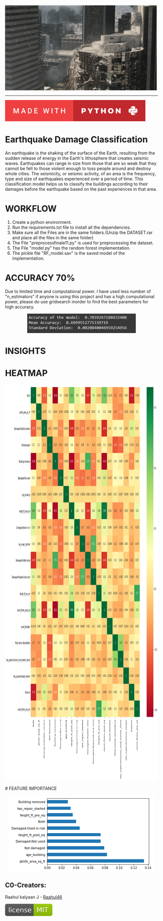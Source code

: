 ![](https://github.com/Raahul46/Earthquake-damage-classification/blob/master/Images/source.gif)

<hr></hr>

[![forthebadge made-with-python](https://github.com/Raahul46/Earthquake-damage-classification/blob/master/Images/python%20badge.svg)](https://www.python.org/)

# Earthquake Damage Classification
An earthquake is the shaking of the surface of the Earth, resulting from the sudden release of energy in the Earth's lithosphere that creates seismic waves. Earthquakes can range in size from those that are so weak that they cannot be felt to those violent enough to toss people around and destroy whole cities. The seismicity, or seismic activity, of an area is the frequency, type and size of earthquakes experienced over a period of time. This classification model helps us to classify the buildings according to their damages before the earthquake based on the past experiences in that area.

# WORKFLOW
1. Create a python environment.
2. Run the requirements.txt file to install all the dependencies.
3. Make sure all the Files are in the same folders.(Unzip the DATASET.rar and place all the files in the same folder)
4. The File "preprocessfinale11.py" is used for preprocessing the dataset.
5. The File "model.py" has the random forest implementation.
6. The pickle file "RF_model.sav" is the saved model of the implementation.

# ACCURACY 70% 
Due to limited time and computational power. I have used less number of "n_estimators" if anyone is using this project and has a high computational power, please do use gridsearch inorder to find the best parameters for high accuracy.
<p align="center">
  <img width="358" height="64" src="https://github.com/Raahul46/Earthquake-damage-classification/blob/master/Images/Capture.JPG">
</p>

# INSIGHTS

# HEATMAP
<p align="center">
  <img width="1250" height="1307" src="https://github.com/Raahul46/Earthquake-damage-classification/blob/master/Images/heat.png">
</p>
# FEATURE IMPORTANCE
<p align="center">
  <img width="476" height="252" src="https://github.com/Raahul46/Earthquake-damage-classification/blob/master/Images/impo.png">
</p>

## C0-Creators:
<p>Raahul kalyaan J - <span><a href="https://github.com/Raahul46"/>Raahul46</span></a></p>

[![MIT license](https://github.com/Raahul46/Earthquake-damage-classification/blob/master/Images/mit.svg)](https://lbesson.mit-license.org/)
